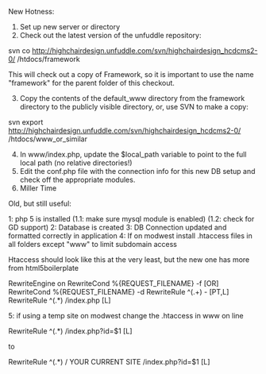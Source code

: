 New Hotness:
1. Set up new server or directory
2. Check out the latest version of the unfuddle repository: 

svn co http://highchairdesign.unfuddle.com/svn/highchairdesign_hcdcms2-0/ /htdocs/framework

This will check out a copy of Framework, so it is important to use the name "framework" for the parent folder of this checkout. 

3. Copy the contents of the default_www directory from the framework directory to the publicly visible directory, or, use SVN to make a copy:

svn export http://highchairdesign.unfuddle.com/svn/highchairdesign_hcdcms2-0/ /htdocs/www_or_similar

4. In www/index.php, update the $local_path variable to point to the full local path (no relative directories!)
5. Edit the conf.php file with the connection info for this new DB setup and check off the appropriate modules. 
6. Miller Time



Old, but still useful:

1: php 5 is installed
(1.1: make sure mysql module is enabled)
(1.2: check for GD support)
2: Database is created
3: DB Connection updated and formatted correctly in application
4: If on modwest install .htaccess files in all folders except "www" to limit subdomain access

Htaccess should look like this at the very least, but the new one has more from html5boilerplate

RewriteEngine on
RewriteCond %{REQUEST_FILENAME} -f [OR]
RewriteCond %{REQUEST_FILENAME} -d
RewriteRule ^(.+) - [PT,L]
RewriteRule ^(.*) /index.php [L]

5: if using a temp site on modwest change the .htaccess in www on line

RewriteRule ^(.*) /index.php?id=$1 [L]

to

RewriteRule ^(.*) / YOUR CURRENT SITE /index.php?id=$1 [L]
